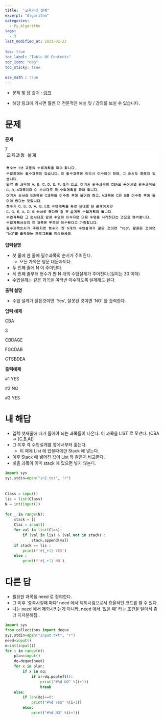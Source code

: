 ```yaml
---
title:  "교육과정 설계"
excerpt: "Algorithm"
categories:
  - Py_Algorithm
tags:
  - 3
last_modified_at: 2021-02-23

toc: true
toc_label: "Table Of Contents"
toc_icon: "cog"
toc_sticky: true

use_math : true
---
```


- 문제 및 답 출처 : [링크](https://www.inflearn.com/course/%ED%8C%8C%EC%9D%B4%EC%8D%AC-%EC%95%8C%EA%B3%A0%EB%A6%AC%EC%A6%98-%EB%AC%B8%EC%A0%9C%ED%92%80%EC%9D%B4-%EC%BD%94%EB%94%A9%ED%85%8C%EC%8A%A4%ED%8A%B8/dashboard)

- 해당 링크에 가시면 훨씬 더 전문적인 해설 및 / 강의를 보실 수 있습니다. 

# 문제

**문제**  

7![png](/assets/images/{Algorithm}/17_1.JPG)

**입력설명**

- 첫 줄에 한 줄에 필수과목의 순서가 주어진다.
  - 모든 가목은 영문 대문자이다.
- 두 번째 줄에 N 이 주어딘다.
- 세 번째 줄부터 현수가 짠 N 개의 수업설계가 주어진다.(길이는 30 이하)
- 수업설계는 같은 과목을 여러번 이수하도록 설계해도 된다.

**출력 설명**

- 수업 설계가 잘된것이면 'Yes', 잘못된 것이면 'NO' 를 출력한다.

**입력 예제**

CBA

3

CBDAGE

FGCDAB

CTSBDEA

**출력예제**

#1 YES

#2 NO

#3 YES

# 내 해답

- 입력 첫재줄에 내가 들어야 되는 과목들이 나온다. 이 과목을 LIST 로 쪼갠다. (CBA -> [C,B,A])
- 그 이후 각 수업설계를 앞에서부터 훑는다.
  - 이 때에 List 에 있을때에만 Stack 에 넣는다.
- 이후 Stack 에 넣어진 값이 List 와 같은지 비교한다.
- 넣을 과목이 이미 stack 에 있으면 넣지 않는다.

```python
import sys
sys.stdin=open("in2.txt", "r")


Class = input()
lis = list(Class)
N = int(input())

for _ in range(N):
    stack = []
    Clas = input()
    for val in list(Clas):
        if (val in lis) & (val not in stack) :
            stack.append(val)
    if stack == lis :
        print(f'#{_+1} YES')
    else :
        print(f'#{_+1} NO')
```



# 다른 답

- 필요한 과목을 need 로 정의한다.
- 그 이후 '충족시킬때 마다' need 에서 제외시킴으로서 효율적인 코드를 짤 수 있다.
- 나는 need 에서 제외시키는게 아니라, need 에서 '없을 때' 라는 조건을 달아서 좀 더 지저분해짐..

```python
import sys
from collections import deque
sys.stdin=open("input.txt", "r")
need=input()
n=int(input())
for i in range(n):
    plan=input()
    dq=deque(need)
    for x in plan:
        if x in dq:
            if x!=dq.popleft():
                print("#%d NO" %(i+1))
                break
    else:
        if len(dq)==0:
            print("#%d YES" %(i+1))
        else:
            print("#%d NO" %(i+1))
```

